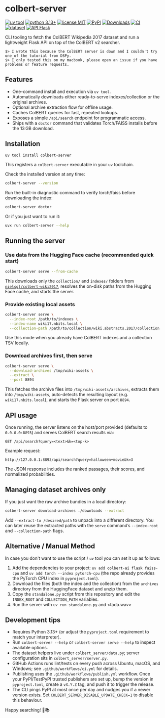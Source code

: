 # colbert-server

[![uv tool](https://img.shields.io/badge/uv-tool-3b82f6?logo=uv&logoColor=white)](https://docs.astral.sh/uv/)
[![python 3.13+](https://img.shields.io/badge/python-3.13+-3776AB?logo=python&logoColor=white)](https://www.python.org/)
[![license MIT](https://img.shields.io/badge/license-MIT-7c3aed.svg)](LICENSE)
[![PyPI](https://img.shields.io/pypi/v/colbert-server.svg?color=3776AB&label=pypi)](https://pypi.org/project/colbert-server/)
[![Downloads](https://img.shields.io/pypi/dm/colbert-server.svg?color=8b5cf6&label=downloads)](https://pypi.org/project/colbert-server/)
[![CI](https://github.com/nielsgl/colbert-server/actions/workflows/ci.yml/badge.svg)](https://github.com/nielsgl/colbert-server/actions/workflows/ci.yml)
[![dataset](https://img.shields.io/badge/dataset-huggingface-ff9a00?logo=huggingface&logoColor=white)](https://huggingface.co/datasets/nielsgl/colbert-wiki2017)
[![API Flask](https://img.shields.io/badge/api-flask-000000?logo=flask&logoColor=white)](https://flask.palletsprojects.com/)

CLI tooling to fetch the ColBERT Wikipedia 2017 dataset and run a lightweight Flask API on top of the ColBERT v2 searcher.

```text
$> I wrote this because the ColBERT server is down and I couldn't try one of the tutorial from DSPy.
$> I only tested this on my macbook, please open an issue if you have problems or feature requests.
```

## Features

- One-command install and execution via `uv tool`.
- Automatically downloads either ready-to-serve indexes/collection or the original archives.
- Optional archive extraction flow for offline usage.
- Caches ColBERT queries for fast, repeated lookups.
- Exposes a simple `/api/search` endpoint for programmatic access.
- Ships with a `doctor` command that validates Torch/FAISS installs before the 13 GB download.

## Installation

```bash
uv tool install colbert-server
```

This registers a `colbert-server` executable in your `uv` toolchain.

Check the installed version at any time:

```bash
colbert-server --version
```

Run the built-in diagnostic command to verify torch/faiss before downloading the index:

```bash
colbert-server doctor
```

Or if you just want to run it:

```bash
uvx run colbert-server --help
```

## Running the server

### Use data from the Hugging Face cache (recommended quick start)

```bash
colbert-server serve --from-cache
```

This downloads only the `collection/` and `indexes/` folders from
[`nielsgl/colbert-wiki2017`](https://huggingface.co/datasets/nielsgl/colbert-wiki2017),
resolves the on-disk paths from the Hugging Face cache, and starts the server.

### Provide existing local assets

```bash
colbert-server serve \
  --index-root /path/to/indexes \
  --index-name wiki17.nbits.local \
  --collection-path /path/to/collection/wiki.abstracts.2017/collection.tsv
```

Use this mode when you already have ColBERT indexes and a collection TSV locally.

### Download archives first, then serve

```bash
colbert-server serve \
  --download-archives /tmp/wiki-assets \
  --extract \
  --port 8894
```

This fetches the archive files into `/tmp/wiki-assets/archives`, extracts them into
`/tmp/wiki-assets`, auto-detects the resulting layout (e.g. `wiki17.nbits.local`),
and starts the Flask server on port `8894`.

## API usage

Once running, the server listens on the host/port provided (defaults to `0.0.0.0:8893`)
and serves ColBERT search results via:

```
GET /api/search?query=<text>&k=<top-k>
```

Example request:

```
http://127.0.0.1:8893/api/search?query=halloween+movie&k=3
```

The JSON response includes the ranked passages, their scores, and normalized probabilities.

## Managing dataset archives only

If you just want the raw archive bundles in a local directory:

```bash
colbert-server download-archives ./downloads --extract
```

Add `--extract-to /desired/path` to unpack into a different directory. You can later reuse
the extracted paths with the `serve` command’s `--index-root` and `--collection-path` flags.

## Alternative / Manual Method

In case you don't want to use the script / `uv` tool you can set it up as follows:

1. Add the dependencies to your project: `uv add colbert-ai flask faiss-cpu` and
   `uv add torch --index pytorch-cpu` (the repo already provides the PyTorch CPU
   index in `pyproject.toml`).
2. Download the files (both the index and the collection) from the `archives` directory from the HuggingFace dataset and unzip them.
3. Copy the `standalone.py` script from this repository and edit the `INDEX_ROOT` and `COLLECTION_PATH` variables.
4. Run the server with `uv run standalone.py` and <tada.wav>

## Development tips

- Requires Python 3.13+ (or adjust the `pyproject.toml` requirement to match your interpreter).
- Run `colbert-server --help` or `colbert-server serve --help` to inspect available options.
- The dataset helpers live under `colbert_server/data.py`; server configuration sits in `colbert_server/server.py`.
- GitHub Actions runs lint/tests on every push across Ubuntu, macOS, and Windows; see `.github/workflows/ci.yml` for details.
- Publishing uses the `.github/workflows/publish.yml` workflow. Once your PyPI/TestPyPI trusted publishers are set up, bump the version in `pyproject.toml`, create a `vX.Y.Z` tag, and push it to trigger the release.
- The CLI pings PyPI at most once per day and nudges you if a newer version exists. Set `COLBERT_SERVER_DISABLE_UPDATE_CHECK=1` to disable this behaviour.

Happy searching! 🧠📚
